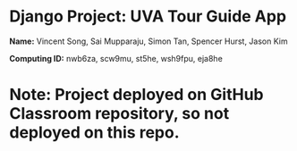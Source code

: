 # Django Project: UVA Tour Guide App

__Name:__ Vincent Song, Sai Mupparaju, Simon Tan, Spencer Hurst, Jason Kim 

__Computing ID:__ nwb6za, scw9mu, st5he, wsh9fpu, eja8he

# Note: Project deployed on GitHub Classroom repository, so not deployed on this repo.
